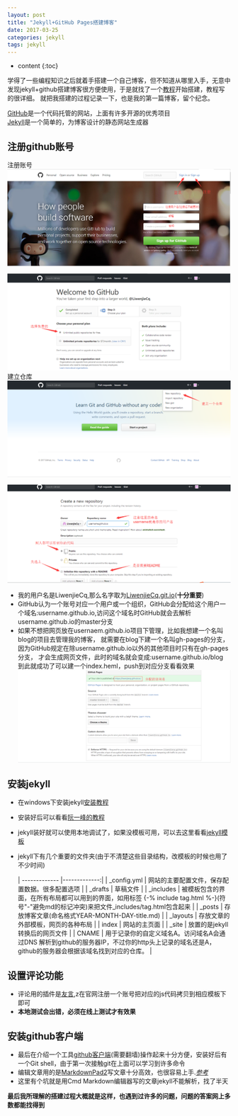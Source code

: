 ```yaml
---
layout: post
title: "Jekyll+GitHub Pages搭建博客"
date: 2017-03-25
categories: jekyll
tags: jekyll
---
```


* content
{:toc}

学得了一些编程知识之后就着手搭建一个自己博客，但不知道从哪里入手，无意中发现jekyll+github搭建博客很方便使用，于是就找了一个[教程](http://www.jianshu.com/p/8f843034c7ec)开始搭建，教程写的很详细。
就把我搭建的过程记录一下，也是我的第一篇博客，留个纪念。




   [GitHub](https://github.com)是一个代码托管的网站，上面有许多开源的优秀项目  
   [Jekyll](jekyllrb.com)是一个简单的，为博客设计的静态网站生成器
## 注册github账号
注册账号
![login](/my_picture/2017-02-19-create-my-bolg-jekyll/Login.png)

![picture](/my_picture/2017-02-19-create-my-bolg-jekyll/Step2.png)  
建立仓库
![picture](/my_picture/2017-02-19-create-my-bolg-jekyll/NewRepo.png)  

![picture](/my_picture/2017-02-19-create-my-bolg-jekyll/CreateRepo.png)
- 我的用户名是LiwenjieCq,那么名字取为[LiwenjieCq.git.io](https://github.com/LiwenjieCq)(**十分重要**)  
- GitHub认为一个账号对应一个用户或一个组织，GitHub会分配给这个用户一个域名:username.github.io,访问这个域名时GitHub就会去解析username.github.io的master分支  
- 如果不想把网页放在usernaem.github.io项目下管理，比如我想建一个名叫blog的项目去管理我的博客，
就需要在blog下建一个名叫gh-pages的分支，因为GitHub规定在除username.github.io以外的其他项目时只有在gh-pages分支，
才会生成网页文件，此时的域名就会变成:username.github.io/blog
到此就成功了可以建一个index.heml，push到对应分支看看效果
![picture](/my_picture/2017-02-19-create-my-bolg-jekyll/Settings.png)  

## 安装jekyll  
- 在windows下安装jekyll[安装教程](http://blog.csdn.net/rainloving/article/details/45745491)
- 安装好后可以看看[阮一峰的教程](http://www.ruanyifeng.com/blog/2012/08/blogging_with_jekyll.html)  
- jekyll装好就可以使用本地调试了，如果没模板可用，可以去这里看看[jekyll模板](http://jekyllthemes.org/) 
- jekyll下有几个重要的文件夹(由于不清楚这些目录结构，改模板的时候也用了不少时间)



	| ------------- |-------------:|
	| _config.yml | 网站的主要配置文件，保存配置数据。很多配置选项 |
	| _drafts | 草稿文件 | 
	| _includes      | 被模板包含的界面，在所有布局都可以用到的界面，如用标签 {-% include tag.html %-}(符号"-"避免md的标记冲突)来把文件_includes/tag.html包含起来 |
	| _posts     | 存放博客文章(命名格式YEAR-MONTH-DAY-title.md)      |
	| _layouts      | 存放文章的外部模板，网页的各种布局 |
	| index     | 网站的主页面      |
	| _site | 放置的是jekyll转换后的网页文件 |
	| CNAME | 用于记录你的自定义域名A。访问域名A会通过DNS 解析到github的服务器IP，不过你的http头上记录的域名还是A，github的服务器会根据该域名找到对应的仓库。      |
	



## 设置评论功能
- 评论用的插件是[友言](http://www.uyan.cc/),z在官网注册一个账号把对应的js代码拷贝到相应模板下即可  
- **本地测试会出错，必须在线上测试才有效果**



## 安装github客户端
- 最后在介绍一个工具[github客户端](https://desktop.github.com/)(需要翻墙)操作起来十分方便，安装好后有一个Git shell，由于第一次接触git在上面可以学习到许多命令  
- 编辑文章用的是[MarkdownPad2](http://markdownpad.com/)写文章十分高效，也很容易上手.*[参考](http://www.jianshu.com/p/q81RER)*
- 这里有个坑就是用Cmd Markdown编辑器写的文章jekyll不能解析，找了半天

**最后我所理解的搭建过程大概就是这样，也遇到过许多的问题，问题的答案网上多数都能找得到**  






